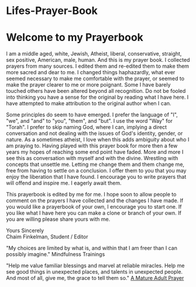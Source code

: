 # Lifes-Prayer-Book
<h1>Welcome to my Prayerbook</h1>
<p>I am a middle aged, white, Jewish, Atheist, liberal, conservative, straight, sex positive, American, male, human. And this is my prayer book. I collected prayers from many sources. I edited them and re-edited them to make them more sacred and dear to me. I changed things haphazardly, what ever seemed necessary to make me comfortable with the prayer, or seemed to make the prayer clearer to me or more poignant. Some I have barely touched others have been altered beyond all recognition. Do not be fooled into thinking you have a sense for the original by reading what I have here. I have attempted to make attribution to the original author when I can.</p>
<p>Some principles do seem to have emerged. I prefer the language of "I", "we", and "and" to "you", "them", and "but". I use the word "Way" for "Torah". I prefer to skip naming God, where I can, implying a direct conversation and not dealing with the issues of God's identity, gender, or nature. As a sometimes atheist, I love when this adds ambiguity about who I am praying to. Having played with this prayer book for more then a few years my hopes of reaching some end point have faded. More and more I see this as conversation with myself and with the divine. Wrestling with concepts that unsettle me. Letting me change them and them change me, free from having to settle on a conclusion. I offer them to you that you may enjoy the liberation that I have found. I encourage you to write prayers that will offend and inspire me. I eagerly await them.</p>
<p>This prayerbook is edited by me for me. I hope soon to allow people to comment on the prayers I have collected and the changes I have made. If you would like a prayerbook of your own, I encourage you to start one. If you like what I have here you can make a clone or branch of your own. If you are willing please share yours with me.</p>
<p>Yours Sincerely<br>
Chaim Finkelman, Student / Editor<p>

<p>"My choices are limited by what is, and within that I am freer than I can possibly imagine." <a>Mindfulness Trainings</a></p>

<p>"Help me value familiar blessings and marvel at reliable miracles. Help me see good things in unexpected places, and talents in unexpected people. And most of all, give me, the grace to tell them so." <a href="https://tochaim.github.io/Lifes-Prayer-Book/2016/12/20/A-Mature-Adult-Prayer.html">A Mature Adult Prayer</a></p>
